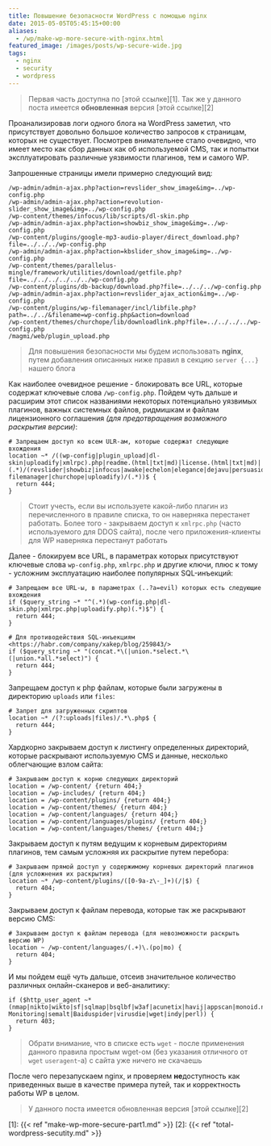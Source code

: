 ```yaml
---
title: Повышение безопасности WordPress с помощью nginx
date: 2015-05-05T05:45:15+00:00
aliases:
  - /wp/make-wp-more-secure-with-nginx.html
featured_image: /images/posts/wp-secure-wide.jpg
tags:
  - nginx
  - security
  - wordpress
---
```


> Первая часть доступна по [этой ссылке][1]. Так же у данного поста имеется **обновленная** версия [этой ссылке][2]

Проанализировав логи одного блога на WordPress заметил, что присутствует довольно большое количество запросов к страницам, которых не существует. Посмотрев внимательнее стало очевидно, что имеет место как сбор данных как об используемой CMS, так и попытки эксплуатировать различные уязвимости плагинов, тем и самого WP.

<!--more-->

Запрошенные страницы имели примерно следующий вид:

```
/wp-admin/admin-ajax.php?action=revslider_show_image&img=../wp-config.php
/wp-admin/admin-ajax.php?action=revolution-slider_show_image&img=../wp-config.php
/wp-content/themes/infocus/lib/scripts/dl-skin.php
/wp-admin/admin-ajax.php?action=showbiz_show_image&img=../wp-config.php
/wp-content/plugins/google-mp3-audio-player/direct_download.php?file=../../../wp-config.php
/wp-admin/admin-ajax.php?action=kbslider_show_image&img=../wp-config.php
/wp-content/themes/parallelus-mingle/framework/utilities/download/getfile.php?file=../../../../../../wp-config.php
/wp-content/plugins/db-backup/download.php?file=../../../wp-config.php
/wp-admin/admin-ajax.php?action=revslider_ajax_action&img=../wp-config.php
/wp-content/plugins/wp-filemanager/incl/libfile.php?path=../../&filename=wp-config.php&action=download
/wp-content/themes/churchope/lib/downloadlink.php?file=../../../../wp-config.php
/magmi/web/plugin_upload.php
```

> Для повышения безопасности мы будем использовать **nginx**, путем добавления описанных ниже правил в секцию `server {...}` нашего блога

Как наиболее очевидное решение - блокировать все URL, которые содержат ключевые слова `/wp-config.php`. Пойдем чуть дальше и расширим этот список названиями некоторых потенциально уязвимых плагинов, важных системных файлов, ридмишкам и файлам лицензионного соглашения _(для предотвращения возможного раскрытия версии)_:

```
# Запрещаем доступ ко всем ULR-ам, которые содержат следующие вхождения
location ~* /((wp-config|plugin_upload|dl-skin|uploadify|xmlrpc).php|readme.(html|txt|md)|license.(html|txt|md)|(.*)/(revslider|showbiz|infocus|awake|echelon|elegance|dejavu|persuasion|wp-filemanager|churchope|uploadify)/(.*))$ {
  return 444;
}
```

> Стоит учесть, если вы используете какой-либо плагин из перечисленного в правиле списка, то он наверняка перестанет работать. Более того - закрываем доступ к `xmlrpc.php` (часто используемого для DDOS сайта), после чего приложения-клиенты для WP наверняка перестанут работать

Далее - блокируем все URL, в параметрах которых присутствуют ключевые слова `wp-config.php`, `xmlrpc.php` и другие ключи, плюс к тому - усложним эксплуатацию наиболее популярных SQL-инъекций:

```
# Запрещаем все URL-ы, в параметрах (..?a=evil) которых есть следующие вхождения
if ($query_string ~* "^(.*)(wp-config.php|dl-skin.php|xmlrpc.php|uploadify.php)(.*)$") {
  return 444;
}

# Для противодействия SQL-инъекциям <https://habr.com/company/xakep/blog/259843/>
if ($query_string ~* "(concat.*\(|union.*select.*\(|union.*all.*select)") {
  return 444;
}
```

Запрещаем доступ к php файлам, которые были загружены в директорию `uploads` или `files`:

```
# Запрет для загруженных скриптов
location ~* /(?:uploads|files)/.*\.php$ {
  return 444;
}
```

Хардкорно закрываем доступ к листингу определенных директорий, которые раскрывают используемую CMS и данные, несколько облегчающие взлом сайта:

```
# Закрываем доступ к корню следующих директорий
location = /wp-content/ {return 404;}
location = /wp-includes/ {return 404;}
location = /wp-content/plugins/ {return 404;}
location = /wp-content/themes/ {return 404;}
location = /wp-content/languages/ {return 404;}
location = /wp-content/languages/plugins/ {return 404;}
location = /wp-content/languages/themes/ {return 404;}
```

Закрываем доступ к путям ведущим к корневым директориям плагинов, тем самым усложняя их раскрытие путем перебора:

```
# Закрываем прямой доступ у содержимому корневых директорий плагинов (для усложнения их раскрытия)
location ~* /wp-content/plugins/([0-9a-z\-_]+)(/|$) {
  return 404;
}
```

Закрываем доступ к файлам перевода, которые так же раскрывают версию CMS:

```
# Закрываем доступ к файлам перевода (для невозможности раскрыть версию WP)
location ~ /wp-content/languages/(.+)\.(po|mo) {
  return 404;
}
```

И мы пойдем ещё чуть дальше, отсеив значительное количество различных онлайн-сканеров и веб-аналитику:

```
if ($http_user_agent ~* (nmap|nikto|wikto|sf|sqlmap|bsqlbf|w3af|acunetix|havij|appscan|monoid.nic.ru|Web-Monitoring|semalt|Baiduspider|virusdie|wget|indy|perl)) {
  return 403;
}
```

> Обрати внимание, что в списке есть `wget` - после применения данного правила простым wget-ом (без указания отличного от `wget` `useragent`-а) с сайта уже ничего не скачаешь

После чего перезапускаем nginx, и проверяем **не**доступность как приведенных выше в качестве примера путей, так и корректность работы WP в целом.

> У данного поста имеется обновленная версия [этой ссылке][2]

[1]: {{< ref "make-wp-more-secure-part1.md" >}}
[2]: {{< ref "total-wordpress-secutity.md" >}}
